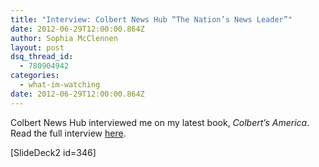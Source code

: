 ```yaml
---
title: "Interview: Colbert News Hub “The Nation’s News Leader”"
date: 2012-06-29T12:00:00.864Z
author: Sophia McClennen
layout: post
dsq_thread_id:
  - 780904942
categories:
  - what-im-watching
date: 2012-06-29T12:00:00.864Z
---
```

Colbert News Hub interviewed me on my latest book, *Colbert’s America*. Read the full interview [here][1].

[SlideDeck2 id=346]

 [1]: https://www.colbertnewshub.com/2012/06/01/exclusive-interview-sophia-mcclennen-author-colberts-america-satire-democracy/ "Colbert News Hub interview"
